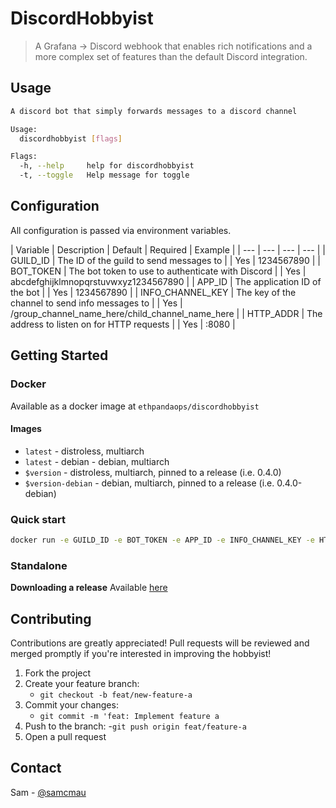 # DiscordHobbyist

> A Grafana -> Discord webhook that enables rich notifications and a more complex set of features than the default Discord integration.

## Usage

```bash
A discord bot that simply forwards messages to a discord channel

Usage:
  discordhobbyist [flags]

Flags:
  -h, --help     help for discordhobbyist
  -t, --toggle   Help message for toggle
```

## Configuration

All configuration is passed via environment variables.

| Variable | Description | Default | Required | Example |
| --- | --- | --- | --- |
| GUILD_ID | The ID of the guild to send messages to |  | Yes | 1234567890 |
| BOT_TOKEN | The bot token to use to authenticate with Discord |  | Yes | abcdefghijklmnopqrstuvwxyz1234567890 |
| APP_ID | The application ID of the bot |  | Yes | 1234567890 |
| INFO_CHANNEL_KEY | The key of the channel to send info messages to |  | Yes | /group_channel_name_here/child_channel_name_here |
| HTTP_ADDR | The address to listen on for HTTP requests | | Yes | :8080 |

## Getting Started

### Docker

Available as a docker image at `ethpandaops/discordhobbyist`

#### Images

- `latest` - distroless, multiarch
- `latest` - debian - debian, multiarch
- `$version` - distroless, multiarch, pinned to a release (i.e. 0.4.0)
- `$version-debian` - debian, multiarch, pinned to a release (i.e. 0.4.0-debian)

### Quick start

```bash
docker run -e GUILD_ID -e BOT_TOKEN -e APP_ID -e INFO_CHANNEL_KEY -e HTTP_ADDR -d --name discordhobbyist -p 8080:8080 -it ethpandaops/discordhobbyist
```

### Standalone

**Downloading a release**
Available [here](https://github.com/ethpandaops/discordhobbyist/releases)

## Contributing

Contributions are greatly appreciated! Pull requests will be reviewed and merged promptly if you're interested in improving the hobbyist!

1. Fork the project
2. Create your feature branch:
    - `git checkout -b feat/new-feature-a`
3. Commit your changes:
    - `git commit -m 'feat: Implement feature a`
4. Push to the branch:
    -`git push origin feat/feature-a`
5. Open a pull request

## Contact

Sam - [@samcmau](https://twitter.com/samcmau)
